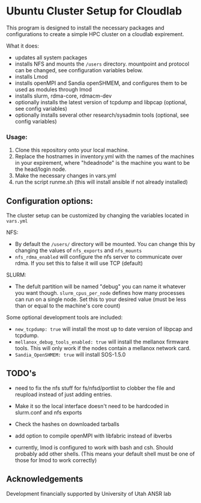 # Ubuntu Cluster Setup for Cloudlab
This program is designed to install the necessary packages and configurations
to create a simple HPC cluster on a cloudlab expirement.

What it does:
* updates all system packages
* installs NFS and mounts the `/users` directory. mountpoint and protocol can be changed, see configuration variables below.
* installs Lmod
* installs openMPI and Sandia openSHMEM, and configures them to be used as modules through lmod
* installs slurm, rdma-core, rdmacm-dev
* optionally installs the latest version of tcpdump and libpcap (optional, see config variables)
* optionally installs several other research/sysadmin tools  (optional, see config variables)
### Usage:
1. Clone this repository onto your local machine.
1. Replace the hostnames in inventory.yml with the names of the machines in your expirement, where "hdeadnode" is the machine you want to be the head/login node.
1. Make the necessary changes in vars.yml
1. run the script runme.sh (this will install ansible if not already installed)

## Configuration options:
The cluster setup can be customized by changing the variables located in `vars.yml`

NFS:
* By default the `/users/` directory will be mounted. You can change this by changing the values of `nfs_exports` and `nfs_mounts`
* `nfs_rdma_enabled` will configure the nfs server to communicate over rdma. If you set this to false it will use TCP (default)

SLURM:
* The defult partition will be named "debug" you can name it whatever you want though.
`slurm_cpus_per_node` defines how many processes can run on a single node. Set this to your desired value (must be less than or equal to the machine's core count)

Some optional development tools are included:
* `new_tcpdump: true` will install the most up to date version of libpcap and tcpdump.
* `mellanox_debug_tools_enabled: true` will install the mellanox firmware tools. This will only work if the nodes contain a mellanox network card.
* `Sandia_OpenSHMEM: true` will install SOS-1.5.0

## TODO's
* need to fix the nfs stuff for fs/nfsd/portlist to clobber the file and reupload instead of just adding entries.

* Make it so the local interface doesn't need to be hardcoded in slurm.conf and nfs exports

* Check the hashes on downloaded tarballs

* add option to compile openMPI with libfabric instead of ibverbs

* currently, lmod is configured to work with bash and csh. Should probably add other shells. (This means your default shell must be one of those for lmod to work correctly)
## Acknowledgements
Development financially supported by University of Utah ANSR lab
